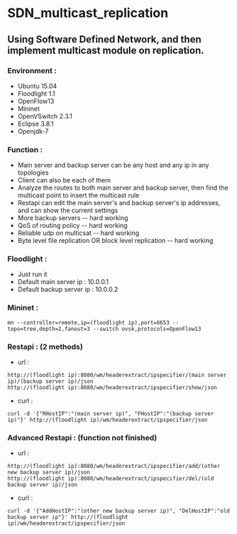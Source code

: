 # SDN_multicast_replication
## Using Software Defined Network, and then implement multicast module on replication.

### Environment :
*  Ubuntu 15.04
*  Floodlight 1.1
*  OpenFlow13
*  Mininet
*  OpenVSwitch 2.3.1
*  Eclipse 3.8.1
*  Openjdk-7

### Function :
*  Main server and backup server can be any host and any ip in any topologies
*  Client can also be each of them
*  Analyze the routes to both main server and backup server, then find the multicast point to insert the multicast rule
*  Restapi can edit the main server's and backup server's ip addresses, and can show the current settings
*  More backup servers -- hard working
*  QoS of routing policy -- hard working
*  Reliable udp on multicsat -- hard working
*  Byte level file replication OR block level replication -- hard working

### Floodlight :
*  Just run it
*  Default main server ip : 10.0.0.1
*  Default backup server ip : 10.0.0.2

### Mininet :
```shell
mn --controller=remote,ip=(floodlight ip),port=6653 --topo=tree,depth=2,fanout=3 --switch ovsk,protocols=OpenFlow13
```

### Restapi : (2 methods)
*  url :
```
http://(floodlight ip):8080/wm/headerextract/ipspecifier/(main server ip)/(backup server ip)/json
http://(floodlight ip):8080/wm/headerextract/ipspecifier/show/json
```

*  curl :
```shell
curl -d '{"RHostIP":"(main server ip)", "FHostIP":"(backup server ip)"}' http://(floodlight ip)/wm/headerextract/ipspecifier/json
```

### Advanced Restapi : (function not finished)
*  url :
```
http://(floodlight ip):8080/wm/headerextract/ipspecifier/add/(other new backup server ip)/json  
http://(floodlight ip):8080/wm/headerextract/ipspecifier/del/(old backup server ip)/json
```

*  curl :
```shell
curl -d '{"AddHostIP":"(other new backup server ip)", "DelHostIP":"old backup server ip"}' http://(floodlight ip)/wm/headerextract/ipspecifier/json
```
